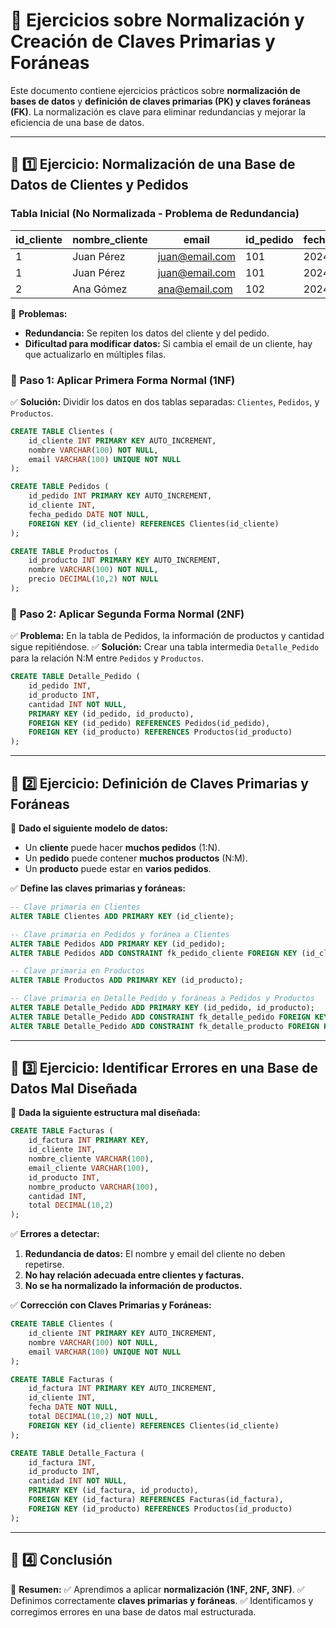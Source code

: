 # 📌 Ejercicios sobre Normalización y Creación de Claves Primarias y Foráneas

Este documento contiene ejercicios prácticos sobre **normalización de bases de datos** y **definición de claves primarias (PK) y claves foráneas (FK)**. La normalización es clave para eliminar redundancias y mejorar la eficiencia de una base de datos.

---

## 📌 1️⃣ Ejercicio: Normalización de una Base de Datos de Clientes y Pedidos

### **Tabla Inicial (No Normalizada - Problema de Redundancia)**

| id\_cliente | nombre\_cliente | email                                    | id\_pedido | fecha\_pedido | producto | cantidad | precio |
| ----------- | --------------- | ---------------------------------------- | ---------- | ------------- | -------- | -------- | ------ |
| 1           | Juan Pérez      | [juan@email.com](mailto\:juan@email.com) | 101        | 2024-03-10    | Laptop   | 1        | 1000   |
| 1           | Juan Pérez      | [juan@email.com](mailto\:juan@email.com) | 101        | 2024-03-10    | Mouse    | 1        | 25     |
| 2           | Ana Gómez       | [ana@email.com](mailto\:ana@email.com)   | 102        | 2024-03-12    | Teclado  | 1        | 50     |

📌 **Problemas:**

- **Redundancia:** Se repiten los datos del cliente y del pedido.
- **Dificultad para modificar datos:** Si cambia el email de un cliente, hay que actualizarlo en múltiples filas.

### 🔹 **Paso 1: Aplicar Primera Forma Normal (1NF)**

✅ **Solución:** Dividir los datos en dos tablas separadas: `Clientes`, `Pedidos`, y `Productos`.

```sql
CREATE TABLE Clientes (
    id_cliente INT PRIMARY KEY AUTO_INCREMENT,
    nombre VARCHAR(100) NOT NULL,
    email VARCHAR(100) UNIQUE NOT NULL
);

CREATE TABLE Pedidos (
    id_pedido INT PRIMARY KEY AUTO_INCREMENT,
    id_cliente INT,
    fecha_pedido DATE NOT NULL,
    FOREIGN KEY (id_cliente) REFERENCES Clientes(id_cliente)
);

CREATE TABLE Productos (
    id_producto INT PRIMARY KEY AUTO_INCREMENT,
    nombre VARCHAR(100) NOT NULL,
    precio DECIMAL(10,2) NOT NULL
);
```

### 🔹 **Paso 2: Aplicar Segunda Forma Normal (2NF)**

✅ **Problema:** En la tabla de Pedidos, la información de productos y cantidad sigue repitiéndose. ✅ **Solución:** Crear una tabla intermedia `Detalle_Pedido` para la relación N\:M entre `Pedidos` y `Productos`.

```sql
CREATE TABLE Detalle_Pedido (
    id_pedido INT,
    id_producto INT,
    cantidad INT NOT NULL,
    PRIMARY KEY (id_pedido, id_producto),
    FOREIGN KEY (id_pedido) REFERENCES Pedidos(id_pedido),
    FOREIGN KEY (id_producto) REFERENCES Productos(id_producto)
);
```

---

## 📌 2️⃣ Ejercicio: Definición de Claves Primarias y Foráneas

📌 **Dado el siguiente modelo de datos:**

- Un **cliente** puede hacer **muchos pedidos** (1\:N).
- Un **pedido** puede contener **muchos productos** (N\:M).
- Un **producto** puede estar en **varios pedidos**.

✅ **Define las claves primarias y foráneas:**

```sql
-- Clave primaria en Clientes
ALTER TABLE Clientes ADD PRIMARY KEY (id_cliente);

-- Clave primaria en Pedidos y foránea a Clientes
ALTER TABLE Pedidos ADD PRIMARY KEY (id_pedido);
ALTER TABLE Pedidos ADD CONSTRAINT fk_pedido_cliente FOREIGN KEY (id_cliente) REFERENCES Clientes(id_cliente);

-- Clave primaria en Productos
ALTER TABLE Productos ADD PRIMARY KEY (id_producto);

-- Clave primaria en Detalle_Pedido y foráneas a Pedidos y Productos
ALTER TABLE Detalle_Pedido ADD PRIMARY KEY (id_pedido, id_producto);
ALTER TABLE Detalle_Pedido ADD CONSTRAINT fk_detalle_pedido FOREIGN KEY (id_pedido) REFERENCES Pedidos(id_pedido);
ALTER TABLE Detalle_Pedido ADD CONSTRAINT fk_detalle_producto FOREIGN KEY (id_producto) REFERENCES Productos(id_producto);
```

---

## 📌 3️⃣ Ejercicio: Identificar Errores en una Base de Datos Mal Diseñada

📌 **Dada la siguiente estructura mal diseñada:**

```sql
CREATE TABLE Facturas (
    id_factura INT PRIMARY KEY,
    id_cliente INT,
    nombre_cliente VARCHAR(100),
    email_cliente VARCHAR(100),
    id_producto INT,
    nombre_producto VARCHAR(100),
    cantidad INT,
    total DECIMAL(10,2)
);
```

✅ **Errores a detectar:**

1. **Redundancia de datos:** El nombre y email del cliente no deben repetirse.
2. **No hay relación adecuada entre clientes y facturas.**
3. **No se ha normalizado la información de productos.**

✅ **Corrección con Claves Primarias y Foráneas:**

```sql
CREATE TABLE Clientes (
    id_cliente INT PRIMARY KEY AUTO_INCREMENT,
    nombre VARCHAR(100) NOT NULL,
    email VARCHAR(100) UNIQUE NOT NULL
);

CREATE TABLE Facturas (
    id_factura INT PRIMARY KEY AUTO_INCREMENT,
    id_cliente INT,
    fecha DATE NOT NULL,
    total DECIMAL(10,2) NOT NULL,
    FOREIGN KEY (id_cliente) REFERENCES Clientes(id_cliente)
);

CREATE TABLE Detalle_Factura (
    id_factura INT,
    id_producto INT,
    cantidad INT NOT NULL,
    PRIMARY KEY (id_factura, id_producto),
    FOREIGN KEY (id_factura) REFERENCES Facturas(id_factura),
    FOREIGN KEY (id_producto) REFERENCES Productos(id_producto)
);
```

---

## 📌 4️⃣ Conclusión

🎯 **Resumen:** ✅ Aprendimos a aplicar **normalización (1NF, 2NF, 3NF)**. ✅ Definimos correctamente **claves primarias y foráneas**. ✅ Identificamos y corregimos errores en una base de datos mal estructurada.


